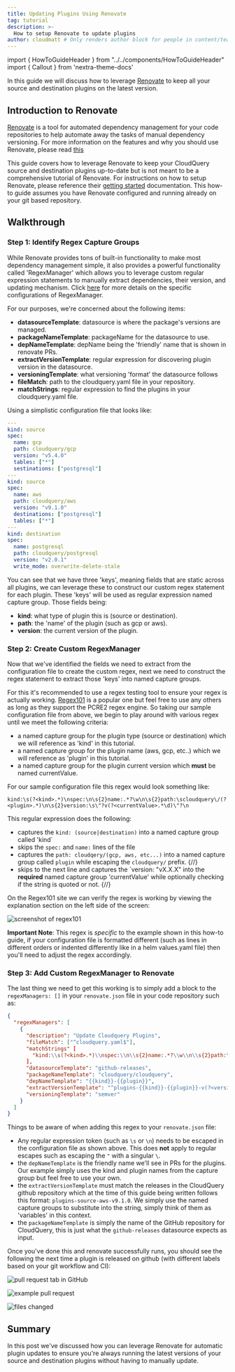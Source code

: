 ```yaml
---
title: Updating Plugins Using Renovate
tag: tutorial
description: >-
  How to setup Renovate to update plugins
author: cloudmatt # Only renders author block for people in content/team.ts
---
```


import { HowToGuideHeader } from "../../components/HowToGuideHeader"
import { Callout } from 'nextra-theme-docs'

<HowToGuideHeader/>

In this guide we will discuss how to leverage [Renovate](https://www.mend.io/free-developer-tools/renovate/) to keep all your source and destination plugins on the latest version.

## Introduction to Renovate

[Renovate](https://www.mend.io/free-developer-tools/renovate/) is a tool for automated dependency management for your code repositories to help automate away the tasks of manual dependency versioning. For more information on the features and why you should use Renovate, please read [this](https://github.com/renovatebot/renovate#why-use-renovate.)

This guide covers how to leverage Renovate to keep your CloudQuery source and destination plugins up-to-date but is not meant to be a comprehensive tutorial of Renovate. For instructions on how to setup Renovate, please reference their [getting started](https://docs.renovatebot.com/getting-started/running/) documentation. This how-to guide assumes you have Renovate configured and running already on your git based repository.

## Walkthrough

### Step 1: **Identify Regex Capture Groups**

While Renovate provides tons of built-in functionality to make most dependency management simple, it also provides a powerful functionality called 'RegexManager' which allows you to leverage custom regular expression statements to manually extract dependencies, their version, and updating mechanism. Click [here](https://docs.renovatebot.com/modules/manager/regex/) for more details on the specific configurations of RegexManager.

For our purposes, we're concerned about the following items:
- **datasourceTemplate**: datasource is where the package's versions are managed.
- **packageNameTemplate**: packageName for the datasource to use.
- **depNameTemplate**: depName being the 'friendly' name that is shown in renovate PRs.
- **extractVersionTemplate**: regular expression for discovering plugin version in the datasource.
- **versioningTemplate**: what versioning 'format' the datasource follows
- **fileMatch**: path to the cloudquery.yaml file in your repository.
- **matchStrings**: regular expression to find the plugins in your cloudquery.yaml file.

Using a simplistic configuration file that looks like:

```yaml copy
---
kind: source
spec:
  name: gcp
  path: cloudquery/gcp
  version: "v5.4.0"
  tables: ["*"]
  sestinations: ["postgresql"]
---
kind: source
spec:
  name: aws
  path: cloudquery/aws
  version: "v9.1.0"
  destinations: ["postgresql"]
  tables: ["*"]
---
kind: destination
spec:
  name: postgresql
  path: cloudquery/postgresql
  version: "v2.0.1"
  write_mode: overwrite-delete-stale
``` 

You can see that we have three 'keys', meaning fields that are static across all plugins, we can leverage these to construct our custom regex statement for each plugin. These 'keys' will be used as regular expression named capture group. Those fields being:

- **kind**: what type of plugin this is (source or destination).
- **path**: the 'name' of the plugin (such as gcp or aws).
- **version**: the current version of the plugin.

### Step 2: **Create Custom RegexManager**

Now that we've identified the fields we need to extract from the configuration file to create the custom regex, next we need to construct the regex statement to extract those 'keys' into named capture groups.

For this it's recommended to use a regex testing tool to ensure your regex is actually working. [Regex101](https://regex101.com/) is a popular one but feel free to use any others as long as they support the PCRE2 regex engine. So taking our sample configuration file from above, we begin to play around with various regex until we meet the following criteria:

- a named capture group for the plugin type (source or destination) which we will reference as 'kind' in this tutorial.
- a named capture group for the plugin name (aws, gcp, etc..) which we will reference as 'plugin' in this tutorial.
- a named capture group for the plugin current version which **must** be named currentValue.

For our sample configuration file this regex would look something like:

```shell copy
kind:\s(?<kind>.*)\nspec:\n\s{2}name:.*?\w\n\s{2}path:\scloudquery\/(?<plugin>.*)\n\s{2}version:\s\"?v(?<currentValue>.*\d)\"?\n
```
This regular expression does the following:
- captures the `kind: (source|destination)` into a named capture group called 'kind`
- skips the `spec:` and `name:` lines of the file
- captures the `path: cloudqery/(gcp, aws, etc...)` into a named capture group called `plugin` while escaping the `cloudquery/` prefix.
{/*<!-- vale off -->*/}
- skips to the next line and captures the `version: "vX.X.X" into the **required** named capture group 'currentValue' while optionally checking if the string is quoted or not.
{/*<!-- vale on -->*/}

On the Regex101 site we can verify the regex is working by viewing the explanation section on the left side of the screen:

![screenshot of regex101](/images/blog/manage-plugins-with-renovate/renovate-howto-regex101.png)

**Important Note**: This regex is _specific_ to the example shown in this how-to guide, if your configuration file is formatted different (such as lines in different orders or indented differently like in a helm values.yaml file) then you'll need to adjust the regex accordingly.

### Step 3: **Add Custom RegexManager to Renovate**

The last thing we need to get this working is to simply add a block to the `regexManagers: []` in your `renovate.json` file in your code repository such as:

```json copy
{
  "regexManagers": [
    {
      "description": "Update Cloudquery Plugins",
      "fileMatch": ["^cloudquery.yaml$"],
      "matchStrings" [
        "kind:\\s(?<kind>.*)\\nspec:\\n\\s{2}name:.*?\\w\\n\\s{2}path:\\scloudquery\/(?<plugin>.*)\\n\\s{2}version:\\s\"?v(?<currentValue>.*\\d)\"?\\n"
      ],
      "datasourceTemplate": "github-releases",
      "packageNameTemplate": "cloudquery/cloudquery",
      "depNameTemplate": "{{kind}}-{{plugin}}",
      "extractVersionTemplate": "^plugins-{{kind}}-{{plugin}}-v(?<version>.*)$",
      "versioningTemplate": "semver"
    }
  ]
}
```

Things to be aware of when adding this regex to your `renovate.json` file:
- Any regular expression token (such as `\s` or `\n`) needs to be escaped in the configuration file as shown above. This does **not** apply to regular escapes such as escaping the `"` with a singular `\`.
- the `depNameTemplate` is the friendly name we'll see in PRs for the plugins. Our example simply uses the kind and plugin names from the capture group but feel free to use your own.
- the `extractVersionTemplate` must match the releases in the CloudQuery github repository which at the time of this guide being written follows this format: `plugins-source-aws-v9.1.0`. We simply use the named capture groups to substitute into the string, simply think of them as 'variables' in this context.
- the `packageNameTemplate` is simply the name of the GitHub repository for CloudQuery, this is just what the `github-releases` datasource expects as input.

Once you've done this and renovate successfully runs, you should see the following the next time a plugin is released on github (with different labels based on your git workflow and CI):

![pull request tab in GitHub](/images/blog/manage-plugins-with-renovate/renovate-pr-page.png)

![example pull request](/images/blog/manage-plugins-with-renovate/renovate-pr-example.png)

![files changed](/images/blog/manage-plugins-with-renovate/renovate-pr-changedfiles.png)

## Summary

In this post we've discussed how you can leverage Renovate for automatic plugin updates to ensure you're always running the latest versions of your source and destination plugins without having to manually update.